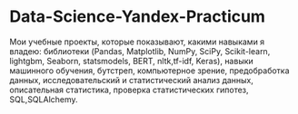 # Data-Science-Yandex-Practicum
Мои учебные проекты, которые показывают, какими навыками я владею: библиотеки (Pandas, Matplotlib, NumPy, SciPy, Scikit-learn, lightgbm, Seaborn, statsmodels, BERT, nltk,tf-idf, Keras), навыки машинного обучения, бутстреп, компьютерное зрение, предобработка данных, исследовательский и статистический анализ данных, описательная статистика, проверка статистических гипотез, SQL,SQLAlchemy.

